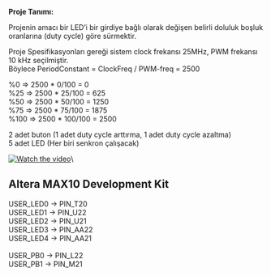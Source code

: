 
**Proje Tanımı:**

Projenin amacı bir LED’i bir girdiye bağlı olarak değişen belirli doluluk boşluk oranlarına (duty cycle) göre sürmektir.

Proje Spesifikasyonları gereği sistem clock frekansı 25MHz, PWM frekansı 10 kHz seçilmiştir.\
Böylece PeriodConstant = ClockFreq / PWM-freq = 2500

%0     => 2500 * 0/100 = 0\
%25   => 2500 * 25/100 = 625\
%50   => 2500 * 50/100 = 1250\
%75   => 2500 * 75/100 = 1875\
%100 => 2500 * 100/100 = 2500

2 adet buton (1 adet duty cycle arttırma, 1 adet duty cycle azaltma)\
5 adet LED (Her biri senkron çalışacak)

[![Watch the video](https://www.youtube.com/channel/UCM2VpQ59A-h3u8ruFEbbZ9g)](https://www.youtube.com/watch?v=30YYEKkP_8A&ab_channel=AbdullahMemi%C5%9Fo%C4%9Flu)\

Altera MAX10 Development Kit
---------------------------------
USER_LED0 -> PIN_T20\
USER_LED1 -> PIN_U22\
USER_LED2 -> PIN_U21\
USER_LED3 -> PIN_AA22\
USER_LED4 -> PIN_AA21\
\
USER_PB0 -> PIN_L22\
USER_PB1 -> PIN_M21
